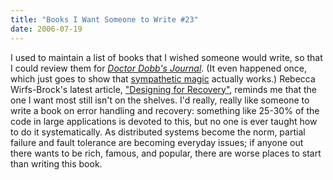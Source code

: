 ```yaml
---
title: "Books I Want Someone to Write #23"
date: 2006-07-19
---
```

I used to maintain a list of books that I wished someone would write, so that I could review them for <a href="http://www.ddj.com"><em>Doctor Dobb's Journal</em></a>. (It even happened once, which just goes to show that <a href="http://en.wikipedia.org/wiki/Sympathetic_magic">sympathetic magic</a> actually works.)  Rebecca Wirfs-Brock's latest article, <a href="http://www.wirfs-brock.com/PDFs/011-013.pdf">"Designing for Recovery"</a>, reminds me that the one I want most still isn't on the shelves.  I'd really, really like someone to write a book on error handling and recovery: something like 25-30% of the code in large applications is devoted to this, but no one is ever taught how to do it systematically.  As distributed systems become the norm, partial failure and fault tolerance are becoming everyday issues; if anyone out there wants to be rich, famous, and popular, there are worse places to start than writing this book.
